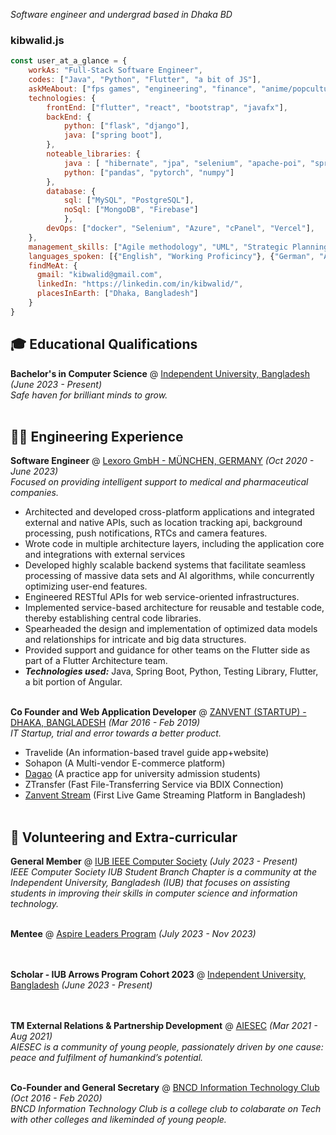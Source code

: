 _Software engineer and undergrad based in Dhaka BD_ <br>

### kibwalid.js
```js
const user_at_a_glance = {
    workAs: "Full-Stack Software Engineer",
    codes: ["Java", "Python", "Flutter", "a bit of JS"],
    askMeAbout: ["fps games", "engineering", "finance", "anime/popculture", "AI", "automation", "dope ideas", "travel")"],
    technologies: {
        frontEnd: ["flutter", "react", "bootstrap", "javafx"],
        backEnd: {
            python: ["flask", "django"],
            java: ["spring boot"],
        },
        noteable_libraries: {
            java : [ "hibernate", "jpa", "selenium", "apache-poi", "spring-security"],
            python: ["pandas", "pytorch", "numpy"]
        },
        database: {
            sql: ["MySQL", "PostgreSQL"],
            noSql: ["MongoDB", "Firebase"]
            },
        devOps: ["docker", "Selenium", "Azure", "cPanel", "Vercel"],
    },
    management_skills: ["Agile methodology", "UML", "Strategic Planning and Task Estimation"],
    languages_spoken: [{"English", "Working Proficincy"}, {"German", "A2"}, {"Bangla", "Native"}, {"Hindi", "Native"}],
    findMeAt: {
      gmail: "kibwalid@gmail.com",
      linkedIn: "https://linkedin.com/in/kibwalid/",
      placesInEarth: ["Dhaka, Bangladesh"]
    }
}
```
## 🎓 Educational Qualifications

**Bachelor's in Computer Science** @ [Independent University, Bangladesh](http://www.iub.edu.bd/) _(June 2023 - Present)_ <br>
_Safe haven for brilliant minds to grow._
<br><br>

## 👨‍💻 Engineering Experience

**Software Engineer** @ [Lexoro GmbH - MÜNCHEN, GERMANY](https://lexoro.ai/) _(Oct 2020 - June 2023)_ <br>
_Focused on providing intelligent support to medical and pharmaceutical companies._
  - Architected and developed cross-platform applications and integrated external and native APIs, such as location tracking api, background processing, push notifications, RTCs and camera features.
  - Wrote code in multiple architecture layers, including the application core and integrations with external services
  - Developed highly scalable backend systems that facilitate seamless processing of massive data sets and AI algorithms, while concurrently optimizing user-end features.
  - Engineered RESTful APIs for web service-oriented infrastructures.
  - Implemented service-based architecture for reusable and testable code, thereby establishing central code libraries.
  - Spearheaded the design and implementation of optimized data models and relationships for intricate and big data structures.
  - Provided support and guidance for other teams on the Flutter side as part of a Flutter Architecture team.
  - **_Technologies used:_** Java, Spring Boot, Python, Testing Library, Flutter, a bit portion of Angular.
<br><br>

**Co Founder  and Web Application Developer** @ [ZANVENT (STARTUP) - DHAKA, BANGLADESH](https://zanvent.com/) _(Mar 2016 - Feb 2019)_ <br>
_IT Startup, trial and error towards a better product._
  - Travelide (An information-based travel guide app+website)
  - Sohapon (A Multi-vendor E-commerce platform)
  - [Dagao](https://apkpure.ai/dagao-beta) (A practice app for university admission students)
  - ZTransfer (Fast File-Transferring Service via BDIX Connection)
  - [Zanvent Stream](https://www.zanvent.com/) (First Live Game Streaming Platform in Bangladesh)
<br><br>

## 📌 Volunteering and Extra-curricular

**General Member** @ [IUB IEEE Computer Society](https://ieeecsiub.com/) _(July 2023 - Present)_<br>
_IEEE Computer Society IUB Student Branch Chapter is a community at the Independent University, Bangladesh (IUB) that focuses on assisting students in improving their skills in computer science and information technology._
  <br><br>

**Mentee** @ [Aspire Leaders Program](https://www.aspireleaders.org/program/aspire-leaders/) _(July 2023 - Nov 2023)_<br>
  <br><br>

**Scholar - IUB Arrows Program Cohort 2023** @ [Independent University, Bangladesh](http://www.arrows.iub.edu.bd/) _(June 2023 - Present)_<br>
  <br><br>

**TM External Relations & Partnership Development** @ [AIESEC](https://aiesec.org/) _(Mar 2021 - Aug 2021)_<br>
_AIESEC is a community of young people, passionately driven by one cause: peace and fulfilment of humankind’s potential._
  <br><br>

**Co-Founder and General Secretary** @ [BNCD Information Technology Club](https://bncd.edu.bd/) _(Oct 2016 - Feb 2020)_<br>
_BNCD Information Technology Club is a college club to colabarate on Tech with other colleges and likeminded of young people._
  <br><br>
